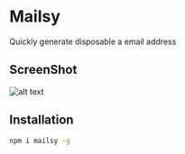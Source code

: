# Mailsy

Quickly generate disposable a email address

## ScreenShot

![alt text](https://raw.githubusercontent.com/BalliAsghar/TempMail/main/screenshot/Mailsy.png?token=GHSAT0AAAAAABRCT4A2PGY4MEMETXJYY5QIYRJBDIQ)

## Installation

```bash
npm i mailsy -g
```
